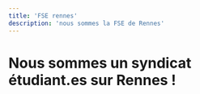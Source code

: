 ```yaml
---
title: 'FSE rennes'
description: 'nous sommes la FSE de Rennes'
---
```


# Nous sommes un syndicat étudiant.es sur Rennes !
